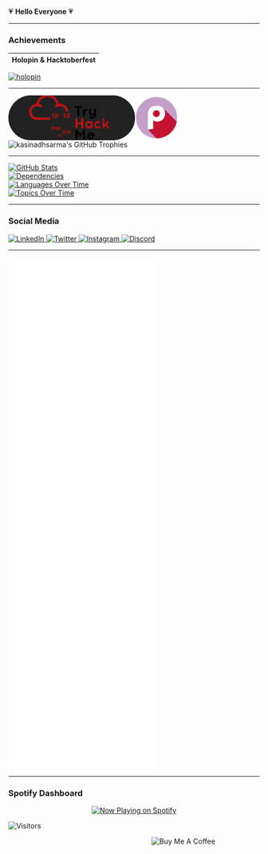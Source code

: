 💗 **Hello Everyone** 💗  

---

### Achievements  

| Holopin & Hacktoberfest |  
| - |  
[![holopin](https://holopin.me/kasinadhsarma)](https://holopin.io/@kasinadhsarma)  

---

<a href="https://tryhackme.com/p/kasinadhsarma" target="_blank">
  <img src="img/tryhackme.png" align="left" alt="TryHackMe" style="height:90px;">
</a>  
<a href="https://play.picoctf.org/users/kasinadhsarma" target="_blank">
  <img src="img/picoctf.png" align="left" alt="PicoCTF" style="height:90px;">
</a>  

![kasinadhsarma's GitHub Trophies](https://github-profile-trophy.vercel.app/?username=kasinadhsarma)  

---

[![GitHub Stats](https://stats.quine.sh/kasinadhsarma/github?theme=dark)](https://quine.sh?utm_source=widgets&utm_campaign=kasinadhsarma)  
[![Dependencies](https://stats.quine.sh/kasinadhsarma/dependencies?theme=dark)](https://quine.sh?utm_source=widgets&utm_campaign=kasinadhsarma)  
[![Languages Over Time](https://stats.quine.sh/kasinadhsarma/languages-over-time?theme=dark)](https://quine.sh?utm_source=widgets&utm_campaign=kasinadhsarma)  
[![Topics Over Time](https://stats.quine.sh/kasinadhsarma/topics-over-time?theme=dark)](https://quine.sh?utm_source=widgets&utm_campaign=kasinadhsarma)  

---

### Social Media  

<a href='https://www.linkedin.com/in/kasinadhasarma/' target="_blank">
  <img src="https://img.icons8.com/external-justicon-lineal-color-justicon/64/000000/external-linkedin-social-media-justicon-lineal-color-justicon.png" alt="LinkedIn"/>
</a>  
<a href='https://x.com/Kasinadha' target="_blank">
  <img src="https://img.icons8.com/external-justicon-lineal-color-justicon/64/000000/external-twitter-social-media-justicon-lineal-color-justicon.png" alt="Twitter"/>
</a>  
<a href='https://www.instagram.com/skasinadh/' target="_blank">
  <img src="https://img.icons8.com/external-justicon-lineal-color-justicon/64/000000/external-instagram-social-media-justicon-lineal-color-justicon.png" alt="Instagram"/>
</a>  
<a href='https://discord.com/channels/kasi353l#5498' target="_blank">
  <img src="https://img.icons8.com/external-justicon-lineal-color-justicon/64/000000/external-discord-social-media-justicon-lineal-color-justicon.png" alt="Discord"/>
</a>  

---

![GitHub Metrics](github-metrics.svg)  

---

### Spotify Dashboard  

<a href="https://github.com/kasinadhsarma/spotify_dashbord" target="_blank">
  <p align="center">
    <img src="https://spotify-dashbord.vercel.app/api/now-playing" alt="Now Playing on Spotify">
  </p>
</a>  

![Visitors](https://api.visitorbadge.io/api/visitors?path=https%3A%2F%2Fgithub.com%2Fkasinadhsarma&countColor=%23ff8a65)  

<a href="https://www.buymeacoffee.com/kasinadhsarma" target="_blank">
  <img src="https://cdn.buymeacoffee.com/buttons/v2/default-red.png" align="right" alt="Buy Me A Coffee" style="height:60px;width:217px;">
</a>  
